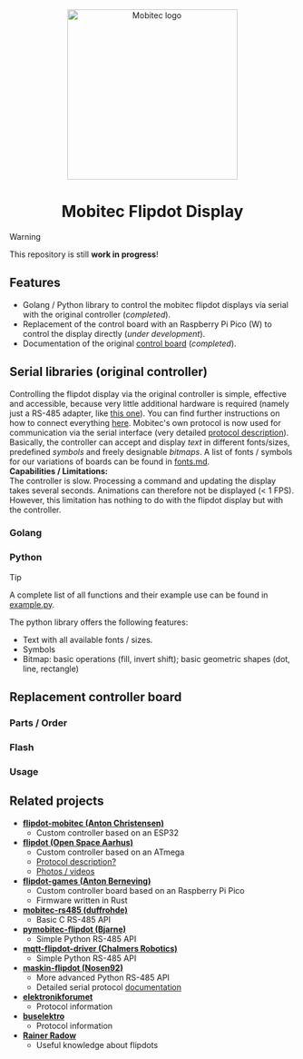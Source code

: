 
<div align="center">
<img alt="Mobitec logo" src="docs/img/logo.png" heigth=200 width=300/>
<h1>Mobitec Flipdot Display</h1>
</div>

> [!WARNING]
>
> This repository is still **work in progress**!

## Features

- Golang / Python library to control the mobitec flipdot displays via serial with the original controller (*completed*).
- Replacement of the control board with an Raspberry Pi Pico (W) to control the display directly (*under development*).
- Documentation of the original [control board](docs/controller.md) (*completed*).

## Serial libraries (original controller)

Controlling the flipdot display via the original controller is simple, effective and accessible, because very little additional hardware is required (namely just a RS-485 adapter, like [this one](https://www.berrybase.de/en/usb-rs485-konverter)).  You can find further instructions on how to connect everything [here](docs/controller.md#Connecting-to-the-Board). Mobitec's own protocol is now used for communication via the serial interface (very detailed [protocol description](https://github.com/Nosen92/maskin-flipdot/blob/main/protocol.md)). Basically, the controller can accept and display *text* in different fonts/sizes, predefined *symbols* and freely designable *bitmaps*. A list of fonts / symbols for our variations of boards can be found in [fonts.md](docs/fonts.md).  
**Capabilities / Limitations:**  
The controller is slow. Processing a command and updating the display takes several seconds. Animations can therefore not be displayed (< 1 FPS). However, this limitation has nothing to do with the flipdot display but with the controller.

### Golang

### Python

> [!TIP]
> A complete list of all functions and their example use can be found in [example.py](serial-lib/py/MobiPy/example.py).

The python library offers the following features:

- Text with all available fonts / sizes.
- Symbols
- Bitmap: basic operations (fill, invert shift); basic geometric shapes (dot, line, rectangle)

## Replacement controller board

### Parts / Order

### Flash

### Usage

## Related projects

- **[flipdot-mobitec (Anton Christensen)](https://github.com/anton-christensen/flipdot-mobitec)**
    - Custom controller based on an ESP32
- **[flipdot (Open Space Aarhus)](https://github.com/openspaceaarhus/flipdot)**
    - Custom controller based on an ATmega
    - [Protocol description?](https://groups.google.com/g/openspaceaarhus/c/YMDPcS3pnHA)
    - [Photos / videos](https://www.vagrearg.org/content/dotflipctl)
- **[flipdot-games (Anton Berneving)](https://github.com/antbern/flipdot-games)**
    - Custom controller board based on an Raspberry Pi Pico
    - Firmware written in Rust
- **[mobitec-rs485 (duffrohde)](https://github.com/duffrohde/mobitec-rs485)**
    - Basic C RS-485 API
- **[pymobitec-flipdot (Bjarne)](https://github.com/bjarnekvae/pymobitec-flipdot)**
    - Simple Python RS-485 API
- **[mqtt-flipdot-driver (Chalmers Robotics)](https://github.com/ChalmersRobotics/mqtt-flipdot-driver)**
    - Simple Python RS-485 API
- **[maskin-flipdot (Nosen92)](https://github.com/Nosen92/maskin-flipdot)**
    - More advanced Python RS-485 API
    - Detailed serial protocol [documentation](https://github.com/Nosen92/maskin-flipdot/blob/main/protocol.md)
- [**elektronikforumet**](https://elektronikforumet.com/forum/viewtopic.php?t=65264)
    - Protocol information
- [**buselektro**](https://www.busselektro.no/tips-og-funksjonsbeskrivelser/mobitec-rs485/)
    - Protocol information
- **[Rainer Radow](https://radow.org/flip-dot-en.php)**
    - Useful knowledge about flipdots